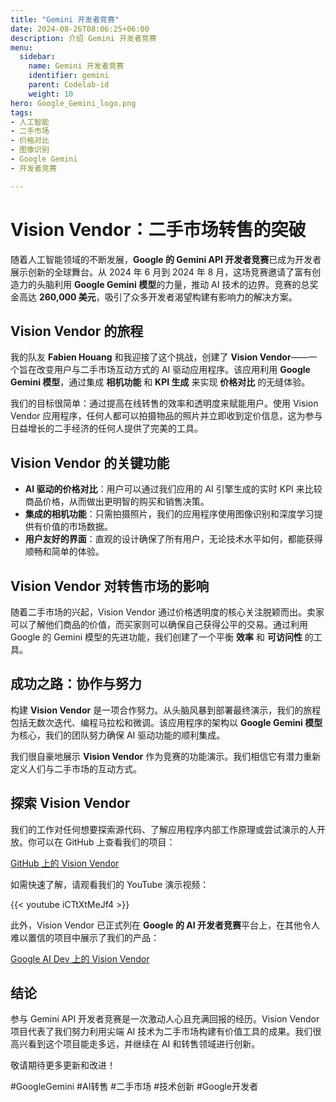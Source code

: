 ```yaml
---
title: "Gemini 开发者竞赛"
date: 2024-08-26T08:06:25+06:00
description: 介绍 Gemini 开发者竞赛
menu:
  sidebar:
    name: Gemini 开发者竞赛
    identifier: gemini
    parent: Codelab-id
    weight: 10
hero: Google_Gemini_logo.png
tags:
- 人工智能
- 二手市场
- 价格对比
- 图像识别
- Google Gemini
- 开发者竞赛

---
```


# Vision Vendor：二手市场转售的突破

随着人工智能领域的不断发展，**Google 的 Gemini API 开发者竞赛**已成为开发者展示创新的全球舞台。从 2024 年 6 月到 2024 年 8 月，这场竞赛邀请了富有创造力的头脑利用 **Google Gemini 模型**的力量，推动 AI 技术的边界。竞赛的总奖金高达 **260,000 美元**，吸引了众多开发者渴望构建有影响力的解决方案。

## Vision Vendor 的旅程

我的队友 **Fabien Houang** 和我迎接了这个挑战，创建了 **Vision Vendor**——一个旨在改变用户与二手市场互动方式的 AI 驱动应用程序。该应用利用 **Google Gemini 模型**，通过集成 **相机功能** 和 **KPI 生成** 来实现 **价格对比** 的无缝体验。

我们的目标很简单：通过提高在线转售的效率和透明度来赋能用户。使用 Vision Vendor 应用程序，任何人都可以拍摄物品的照片并立即收到定价信息，这为参与日益增长的二手经济的任何人提供了完美的工具。

## Vision Vendor 的关键功能

- **AI 驱动的价格对比**：用户可以通过我们应用的 AI 引擎生成的实时 KPI 来比较商品价格，从而做出更明智的购买和销售决策。
- **集成的相机功能**：只需拍摄照片，我们的应用程序使用图像识别和深度学习提供有价值的市场数据。
- **用户友好的界面**：直观的设计确保了所有用户，无论技术水平如何，都能获得顺畅和简单的体验。

## Vision Vendor 对转售市场的影响

随着二手市场的兴起，Vision Vendor 通过价格透明度的核心关注脱颖而出。卖家可以了解他们商品的价值，而买家则可以确保自己获得公平的交易。通过利用 Google 的 Gemini 模型的先进功能，我们创建了一个平衡 **效率** 和 **可访问性** 的工具。

## 成功之路：协作与努力

构建 **Vision Vendor** 是一项合作努力。从头脑风暴到部署最终演示，我们的旅程包括无数次迭代、编程马拉松和微调。该应用程序的架构以 **Google Gemini 模型** 为核心，我们的团队努力确保 AI 驱动功能的顺利集成。

我们很自豪地展示 **Vision Vendor** 作为竞赛的功能演示。我们相信它有潜力重新定义人们与二手市场的互动方式。

## 探索 Vision Vendor

我们的工作对任何想要探索源代码、了解应用程序内部工作原理或尝试演示的人开放。你可以在 GitHub 上查看我们的项目：

[GitHub 上的 Vision Vendor](https://github.com/fabienhouang/VisionVendor)

如需快速了解，请观看我们的 YouTube 演示视频：

{{< youtube iCTtXtMeJf4 >}}

此外，Vision Vendor 已正式列在 **Google 的 AI 开发者竞赛**平台上，在其他令人难以置信的项目中展示了我们的产品：

[Google AI Dev 上的 Vision Vendor](https://ai.google.dev/competition/projects/vision-vendor)

## 结论

参与 Gemini API 开发者竞赛是一次激动人心且充满回报的经历。Vision Vendor 项目代表了我们努力利用尖端 AI 技术为二手市场构建有价值工具的成果。我们很高兴看到这个项目能走多远，并继续在 AI 和转售领域进行创新。

敬请期待更多更新和改进！

#GoogleGemini #AI转售 #二手市场 #技术创新 #Google开发者
